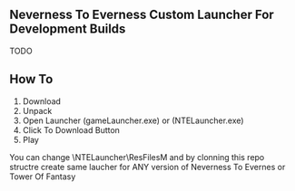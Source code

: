 ## Neverness To Everness Custom Launcher For Development Builds

TODO

## How To

1. Download
2. Unpack
3. Open Launcher (gameLauncher.exe) or (NTELauncher.exe)
4. Click To Download Button
6. Play



You can change \NTELauncher\ResFilesM and by clonning this repo structre create same laucher for ANY version of Neverness To Evernes or Tower Of Fantasy
